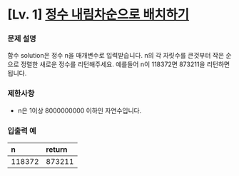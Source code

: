 # [Lv. 1] [정수 내림차순으로 배치하기](https://school.programmers.co.kr/learn/courses/30/lessons/12933?language=python3)


### 문제 설명
함수 solution은 정수 n을 매개변수로 입력받습니다. n의 각 자릿수를 큰것부터 작은 순으로 정렬한 새로운 정수를 리턴해주세요. 예를들어 n이 118372면 873211을 리턴하면 됩니다.


### 제한사항
- n은 1이상 8000000000 이하인 자연수입니다.


### 입출력 예
| n          | return    |
|:---------|:---------|
| 118372 | 873211 |